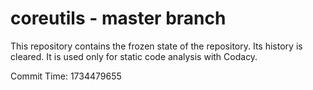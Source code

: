 # coreutils - master branch

This repository contains the frozen state of the repository.
Its history is cleared. It is used only for static code
analysis with Codacy.

Commit Time: 1734479655
